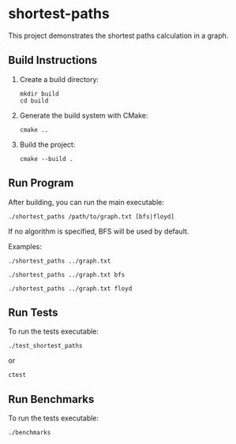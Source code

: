 # shortest-paths

This project demonstrates the shortest paths calculation in a graph.

## Build Instructions

1. Create a build directory:
   ```
   mkdir build
   cd build
   ```

2. Generate the build system with CMake:
   ```
   cmake ..
   ```

3. Build the project:
   ```
   cmake --build .
   ```

## Run Program

After building, you can run the main executable:
```
./shortest_paths /path/to/graph.txt [bfs|floyd]
```
If no algorithm is specified, BFS will be used by default.

Examples:
```
./shortest_paths ../graph.txt
```
```
./shortest_paths ../graph.txt bfs
```
```
./shortest_paths ../graph.txt floyd
```

## Run Tests

To run the tests executable:
```
./test_shortest_paths
```
or
```
ctest
```

## Run Benchmarks

To run the tests executable:
```
./benchmarks
```
